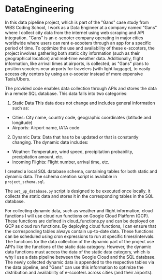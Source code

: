 # DataEngineering

In this data pipeline project, which is part of the "Gans" case study from WBS Coding School, I work as a Data Engineer at a company named "Gans" where I collect city data from the internet using web scraping and API integration. "Gans" is an e-scooter company operating in major cities worldwide where users can rent e-scooters through an app for a specific period of time. To optimize the use and availability of these e-scooters, the project involves gathering both static city information (such as their geographical location) and real-time weather data. Additionally, flight information, like arrival times at airports, is collected, as "Gans" plans to position scooters near airports for travelers (with light luggage), to easily access city centers by using an e-scooter instead of more expensive Taxis/Ubers.

The provided code enables data collection through APIs and stores the data in a remote SQL database. This data falls into two categories:

1. Static Data
  This data does not change and includes general information such as:
  - Cities: City name, country code, geographic coordinates (latitude and longitude)
  - Airports: Airport name, IATA code


2. Dynamic Data:
  Data that has to be updated or that is constantly changing. The dynamic data includes:
  - Weather: Temperature, wind speed, precipitation probability, precipitation amount, etc.
  - Incoming Flights: Flight number, arrival time, etc.

I created a local SQL database schema, containing tables for both static and dynamic data. The schema creation script is available in `project_schema.sql`.

The `set_up_database.py` script is designed to be executed once locally. It collects the static data and stores it in the corresponding tables in the SQL database.

For collecting dynamic data, such as weather and flight information, cloud functions I will use cloud run functions on Google Cloud Platform (GCP). These functions are defined in cloud_functions.py and can be deployed on GCP as cloud run functions. By deploying cloud functions, I can ensure that the corresponding tables always contain up-to-date data.
These functions can be scheduled using cron expressions to run at specific times/intervals. The functions for the data collection of the dynamic part of the project use API's like the functions of the static data category. However, the dynamic data functions must access the data of the static data category, which is why I use a data pipeline between the Google Cloud and the SQL database.
The newly collected dynamic data is appended to the respective tables via the data pipeline, and "Gans" can use this information to optimize the distribution and availability of e-scooters across cities (and their airports).
